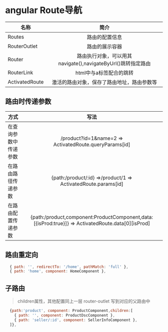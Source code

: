 # angular Route导航

| 名称 | 简介 |
| - | :---: |
| Routes | 路由的配置信息|
| RouterOutlet | 路由的展示容器 |
| Router | 路由执行对象，可以用其navigate(),navigateByUrl()跳转指定路由 |
| RouterLink | html中与a标签配合的跳转 |
| ActivatedRoute | 激活的路由对象，保存了路由地址，路由参数等 |

## 路由时传递参数

| 方式 | 写法 |
| - | :---: |
| 在查询参数中传递参数 | /product?id=1&name=2 => ActivatedRoute.queryParams[id] |
| 在路由路径传递参数 | {path:/product/:id} =>/product/1 => ActivatedRoute.params[id] |
| 在路由配置传递参数 | {path:/product,component:ProductComponent,data:[{isProd:true}]} => ActivatedRoute.data[0][isProd] |

## 路由重定向
``` javascript
  { path: '', redirectTo: '/home', pathMatch: 'full' },
  { path: 'home', component: HomeComponent },
```

## 子路由
> children属性，其他配置同上一层
> router-outlet 写到对应的父路由中

``` javascript
  {path:'product', component: ProductComponent,children:[
    { path: '', component: ProductDscComponent },
    { path: 'seller/:id', component: SellerInfoComponent },
  ]},
```








